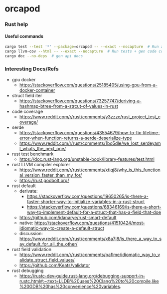 # orcapod

### Rust help

#### Useful commands

```bash
cargo test --test '*' --package=orcapod -- --exact --nocapture  # Run all integration tests
cargo llvm-cov --html -- --exact --nocapture  # Run tests + gen code coverage report
cargo doc --no-deps  # gen api docs
```

### Interesting Docs/Refs


- gpu docker
  - https://stackoverflow.com/questions/25185405/using-gpu-from-a-docker-container
- struct field iter
  - https://stackoverflow.com/questions/73257747/deriving-a-hashmap-btree-from-a-strcut-of-values-in-rust
- code coverage
  - https://www.reddit.com/r/rust/comments/y3zzze/rust_project_test_coverage/
- serde
  - https://stackoverflow.com/questions/43554679/how-to-fix-lifetime-error-when-function-returns-a-serde-deserialize-type
  - https://www.reddit.com/r/rust/comments/1bo5dle/we_lost_serdeyaml_whats_the_next_one/
- rust test benchmark
  - https://doc.rust-lang.org/unstable-book/library-features/test.html
- rust LLVM compiler explorer
  - https://www.reddit.com/r/rust/comments/xtiqj8/why_is_this_functional_version_faster_than_my_for/
  - https://rust.godbolt.org/
- rust default
  - derivate:
    - https://stackoverflow.com/questions/19650265/is-there-a-faster-shorter-way-to-initialize-variables-in-a-rust-struct
    - https://stackoverflow.com/questions/68346169/is-there-a-short-way-to-implement-default-for-a-struct-that-has-a-field-that-doe
  - https://github.com/idanarye/rust-smart-default
  - native: https://stackoverflow.com/questions/41510424/most-idiomatic-way-to-create-a-default-struct
  - discussion: https://www.reddit.com/r/rust/comments/x8a7i8/is_there_a_way_to_say_default_for_all_the_other/
- rust field validation
  - https://www.reddit.com/r/rust/comments/paflme/idiomatic_way_to_validate_struct_field_values/
  - https://github.com/Keats/validator
- rust debugging
  - https://rustc-dev-guide.rust-lang.org/debugging-support-in-rustc.html#:~:text=LLDB%20uses%20Clang%20to%20compile,like%20GDB%20has%20convenience%20variables.
